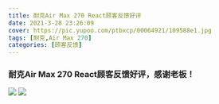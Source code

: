 ```yaml
---
title: 耐克Air Max 270 React顾客反馈好评
date: 2021-3-28 23:26:09
cover: https://pic.yupoo.com/ptbxcp/00064921/109588e1.jpg
tags: [耐克,Air Max 270]
categories: [顾客反馈]
---
```


###  耐克Air Max 270 React顾客反馈好评，感谢老板！
![](https://pic.yupoo.com/ptbxcp/3baacb9a/2d6e9c9b.jpg)
![](https://pic.yupoo.com/ptbxcp/00064921/109588e1.jpg)
